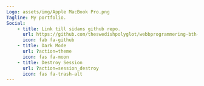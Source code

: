 ```yaml
---
Logo: assets/img/Apple MacBook Pro.png
Tagline: My portfolio.
Social:
    - title: Link till sidans github repo.
      url: https://github.com/theswedishpolyglot/webbprogrammering-bth-design
      icon: fab fa-github
    - title: Dark Mode
      url: ?action=theme
      icon: fas fa-moon
    - title: Destroy Session
      url: ?action=session_destroy
      icon: fas fa-trash-alt
---
```


<!-- Länkarna om ni inte vill ha dem i er footer 
<a href="?action=session_destroy">Destroy Session</a>
<a href="?action=theme">Swap theme</a>
--->